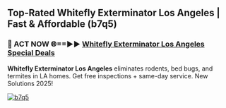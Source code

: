 ## Top-Rated Whitefly Exterminator Los Angeles | Fast & Affordable (b7q5)

<h3>🐜 ACT NOW 🌐==►► <a href="https://tinyurl.com/2dysvsjj" rel="nofollow">Whitefly Exterminator Los Angeles Special Deals</a></h3>

**Whitefly Exterminator Los Angeles** eliminates rodents, bed bugs, and termites in LA homes. Get free inspections + same-day service. New Solutions 2025!

[![b7q5](https://i.imgur.com/JCYaghj.jpeg)](https://tinyurl.com/2dysvsjj)
